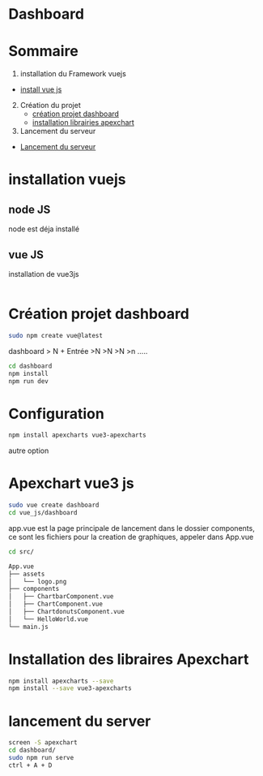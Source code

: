 # Dashboard

# Sommaire
1. installation du Framework vuejs
 - [install vue js](#installation-vuejs)
2. Création du projet
   - [création projet dashboard](#Création-projet-dashboard)
   - [installation librairies apexchart](#Installation-des-libraires-Apexchart)
3. Lancement du serveur
 - [Lancement du serveur](#lancement-du-server)
   


# installation vuejs
## node JS
node est déja installé

## vue JS
installation de vue3js
```bash
```


# Création projet dashboard
```bash
sudo npm create vue@latest
```
dashboard > N + Entrée >N >N >N >n .....
```bash
cd dashboard
npm install
npm run dev
```
# Configuration
```bash
npm install apexcharts vue3-apexcharts

```


autre option 
# Apexchart vue3 js

```bash
sudo vue create dashboard
cd vue_js/dashboard
```
app.vue est la page principale de lancement
dans le dossier components, ce sont les fichiers pour la creation de graphiques, appeler dans App.vue
```bash
cd src/
```
```bash
App.vue
├── assets
│   └── logo.png
├── components
│   ├── ChartbarComponent.vue
│   ├── ChartComponent.vue
│   ├── ChartdonutsComponent.vue
│   └── HelloWorld.vue
└── main.js
```

# Installation des libraires Apexchart

```bash
npm install apexcharts --save
npm install --save vue3-apexcharts
```


# lancement du server
```bash
screen -S apexchart
cd dashboard/
sudo npm run serve
ctrl + A + D
```

